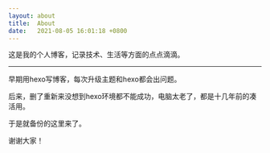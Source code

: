 ```yaml
---
layout: about
title:  About
date:   2021-08-05 16:01:18 +0800
---
```


这是我的个人博客，记录技术、生活等方面的点点滴滴。

<hr />

早期用hexo写博客，每次升级主题和hexo都会出问题。

后来，删了重新来没想到hexo环境都不能成功，电脑太老了，都是十几年前的凑活用。

于是就备份的这里来了。

谢谢大家！

